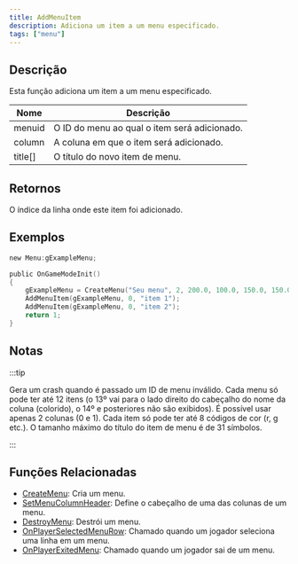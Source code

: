 ```yaml
---
title: AddMenuItem
description: Adiciona um item a um menu especificado.
tags: ["menu"]
---
```


## Descrição

Esta função adiciona um item a um menu especificado.

| Nome    | Descrição                                    |
| ------- | -------------------------------------------- |
| menuid  | O ID do menu ao qual o item será adicionado. |
| column  | A coluna em que o item será adicionado.      |
| title[] | O título do novo item de menu.               |

## Retornos

O índice da linha onde este item foi adicionado.

## Exemplos

```c
new Menu:gExampleMenu;

public OnGameModeInit()
{
    gExampleMenu = CreateMenu("Seu menu", 2, 200.0, 100.0, 150.0, 150.0);
    AddMenuItem(gExampleMenu, 0, "item 1");
    AddMenuItem(gExampleMenu, 0, "item 2");
    return 1;
}
```

## Notas

:::tip

Gera um crash quando é passado um ID de menu inválido. Cada menu só pode ter até 12 itens (o 13º vai para o lado direito do cabeçalho do nome da coluna (colorido), o 14º e posteriores não são exibidos). É possível usar apenas 2 colunas (0 e 1). Cada item só pode ter até 8 códigos de cor (r, g etc.). O tamanho máximo do título do item de menu é de 31 símbolos.

:::

## Funções Relacionadas
- [CreateMenu](CreateMenu): Cria um menu.
- [SetMenuColumnHeader](SetMenuColumnHeader): Define o cabeçalho de uma das colunas de um menu.
- [DestroyMenu](DestroyMenu): Destrói um menu.
- [OnPlayerSelectedMenuRow](../callbacks/OnPlayerSelectedMenuRow): Chamado quando um jogador seleciona uma linha em um menu.
- [OnPlayerExitedMenu](../callbacks/OnPlayerExitedMenu): Chamado quando um jogador sai de um menu.
